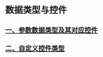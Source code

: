 # 数据类型与控件

## [一、参数数据类型及其对应控件](widgets/types_and_widgets.md)
## [二、自定义控件类型](widgets/custom_widget.md)